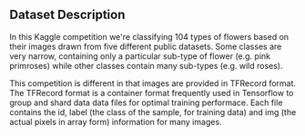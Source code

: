 ## Dataset Description
In this Kaggle competition we're classifying 104 types of flowers based on their images drawn from five different public datasets. Some classes are very narrow, containing only a particular sub-type of flower (e.g. pink primroses) while other classes contain many sub-types (e.g. wild roses).

This competition is different in that images are provided in TFRecord format. The TFRecord format is a container format frequently used in Tensorflow to group and shard data data files for optimal training performace.
Each file contains the id, label (the class of the sample, for training data) and img (the actual pixels in array form) information for many images. 
